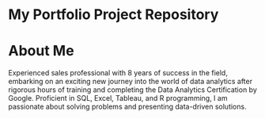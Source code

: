 # My Portfolio Project Repository

# About Me
Experienced sales professional with 8 years of success in the field, embarking on an exciting new journey into the world of data analytics after rigorous hours of training and completing the Data Analytics Certification by Google. Proficient in SQL, Excel, Tableau, and R programming, I am passionate about solving problems and presenting data-driven solutions. 



